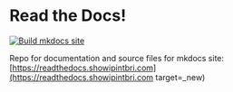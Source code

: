 # Read the Docs!
[![Build mkdocs site](https://github.com/showipintbri/documentation/actions/workflows/main.yml/badge.svg?branch=main)](https://github.com/showipintbri/documentation/actions/workflows/main.yml)

Repo for documentation and source files for mkdocs site: [https://readthedocs.showipintbri.com](https://readthedocs.showipintbri.com target=_new)
